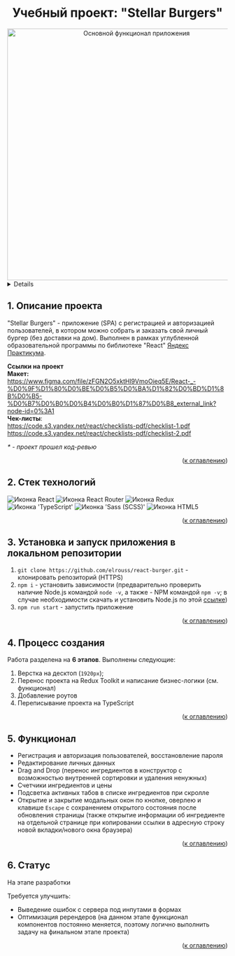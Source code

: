 <h1 align="center">Учебный проект: "Stellar Burgers"</h1>

<div align="center">
  <img width="575" alt="Основной функционал приложения" src="https://github.com/elrouss/react-burger/assets/108838349/366eb98b-23b7-4409-954e-769d97b649b1">
</div>

<a name="summary">
  <details>
    <summary>Оглавление</summary>
    <ol>
      <li><a href="#project-description">Описание проекта</a></li>
      <li><a href="#technologies">Стек технологий</a></li>
      <li><a href="#installation">Установка и запуск приложения в локальном репозитории</a></li>
      <li><a href="#establishing">Процесс создания</a></li>
      <li><a href="#functionality">Функционал</a></li>
      <li><a href="#enhancement">Статус</a></li>
    </ol>
  </details>
</a>

<a name="project-description"><h2>1. Описание проекта</h2></a>
"Stellar Burgers" - приложение (SPA) с регистрацией и авторизацией пользователей, в котором можно собрать и заказать свой личный бургер (без доставки на дом). Выполнен в рамках углубленной образовательной программы по библиотеке "React" <a href="https://practicum.yandex.ru/">Яндекс Практикума</a>.

<b>Ссылки на проект</b>
<br>
<b>Макет:</b>
<br>https://www.figma.com/file/zFGN2O5xktHl9VmoOieq5E/React-_-%D0%9F%D1%80%D0%BE%D0%B5%D0%BA%D1%82%D0%BD%D1%8B%D0%B5-%D0%B7%D0%B0%D0%B4%D0%B0%D1%87%D0%B8_external_link?node-id=0%3A1
<br>
<b>Чек-листы</b>:
<br>https://code.s3.yandex.net/react/checklists-pdf/checklist-1.pdf
<br>https://code.s3.yandex.net/react/checklists-pdf/checklist-2.pdf
<br>

<i>* - проект прошел код-ревью</i>

<div align="right">(<a href="#summary">к оглавлению</a>)</div>

<a name="technologies"><h2>2. Стек технологий</h2></a>
<span>
  <img src="https://img.shields.io/badge/React-20232A?style=for-the-badge&logo=react&logoColor=61DAFB" alt="Иконка React">
  <img src="https://img.shields.io/badge/React_Router-CA4245?style=for-the-badge&logo=react-router&logoColor=white" alt="Иконка React Router">
  <img src="https://img.shields.io/badge/Redux-593D88?style=for-the-badge&logo=redux&logoColor=white" alt="Иконка Redux">
  <img src="https://img.shields.io/badge/TypeScript-007ACC?style=for-the-badge&logo=typescript&logoColor=white" alt="Иконка 'TypeScript'">
  <img src="https://img.shields.io/badge/Sass-CC6699?style=for-the-badge&logo=sass&logoColor=white" alt="Иконка 'Sass (SCSS)'">
  <img src="https://img.shields.io/badge/HTML5-E34F26?style=for-the-badge&logo=html5&logoColor=white" alt="Иконка HTML5">
</span>

<div align="right">(<a href="#summary">к оглавлению</a>)</div>

<a name="installation"><h2>3. Установка и запуск приложения в локальном репозитории</h2></a>
1. `git clone https://github.com/elrouss/react-burger.git` - клонировать репозиторий (HTTPS)
2. `npm i` - установить зависимости (предварительно проверить наличие Node.js командой `node -v`, а также - NPM командой `npm -v`; в случае необходимости скачать и установить Node.js по этой <a href="https://nodejs.org/en/download">ссылке</a>)
3. `npm run start` - запустить приложение

<div align="right">(<a href="#summary">к оглавлению</a>)</div>

<a name="establishing"><h2>4. Процесс создания</h2></a>
Работа разделена на <b>6 этапов</b>. Выполнены следующие:
<br>
1. Верстка на десктоп (`1920px`);
2. Перенос проекта на Redux Toolkit и написание бизнес-логики (см. функционал)
3. Добавление роутов
4. Переписывание проекта на TypeScript

<div align="right">(<a href="#summary">к оглавлению</a>)</div>

<a name="functionality"><h2>5. Функционал</h2></a>
- Регистрация и авторизация пользователей, восстановление пароля
- Редактирование личных данных
- Drag and Drop (перенос ингредиентов в конструктор с возможностью внутренней сортировки и удаления ненужных)
- Счетчики ингредиентов и цены
- Подсветка активных табов в списке ингредиентов при скролле
- Открытие и закрытие модальных окон по кнопке, оверлею и клавише `Escape` с сохранением открытого состояния после обновления страницы (также открытие информации об ингредиенте на отдельной странице при копировании ссылки в адресную строку новой вкладки/нового окна браузера)

<div align="right">(<a href="#summary">к оглавлению</a>)</div>

<a name="enhancement"><h2>6. Статус</h2></a>
На этапе разработки

Требуется улучшить:
- Выведение ошибок с сервера под инпутами в формах
- Оптимизация ререндеров (на данном этапе функционал компонентов постоянно меняется, поэтому логично выполнить задачу на финальном этапе проекта)

<div align="right">(<a href="#summary">к оглавлению</a>)</div>
